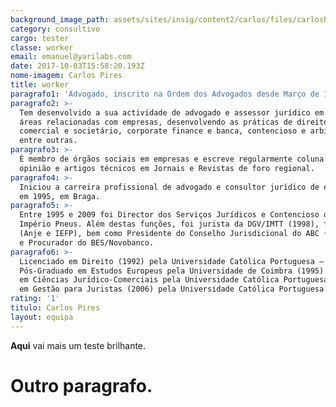 ```yaml
---
background_image_path: assets/sites/insig/content2/carlos/files/carlosb390.jpg
category: consultivo
cargo: tester
classe: worker
email: emanuel@yarilabs.com
date: 2017-10-03T15:58:20.193Z
nome-imagem: Carlos Pires
title: worker
paragrafo1: 'Advogado, inscrito na Ordem dos Advogados desde Março de 1995.'
paragrafo2: >-
  Tem desenvolvido a sua actividade de advogado e assessor jurídico em diversas
  áreas relacionadas com empresas, desenvolvendo as práticas de direito
  comercial e societário, corporate finance e banca, contencioso e arbitragem,
  entre outras.
paragrafo3: >-
  É membro de órgãos sociais em empresas e escreve regularmente coluna de
  opinião e artigos técnicos em Jornais e Revistas de foro regional.
paragrafo4: >-
  Iniciou a carreira profissional de advogado e consultor jurídico de empresas
  em 1995, em Braga.
paragrafo5: >-
  Entre 1995 e 2009 foi Director dos Serviços Jurídicos e Contencioso do Grupo
  Império Pneus. Além destas funções, foi jurista da DGV/IMTT (1998), formador
  (Anje e IEFP), bem como Presidente do Conselho Jurisdicional do ABC (andebol)
  e Procurador do BES/Novobanco.
paragrafo6: >-
  Licenciado em Direito (1992) pela Universidade Católica Portuguesa – Lisboa,
  Pós-Graduado em Estudos Europeus pela Universidade de Coimbra (1995) e Mestre
  em Ciências Jurídico-Comerciais pela Universidade Católica Portuguesa. Masters
  em Gestão para Juristas (2006) pela Universidade Católica Portuguesa.
rating: '1'
titulo: Carlos Pires
layout: equipa
---
```

**Aqui** vai mais um teste brilhante. 

# Outro paragrafo.
